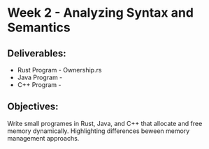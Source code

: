 # Week 2 - Analyzing Syntax and Semantics

## Deliverables:
- Rust Program - Ownership.rs
- Java Program - 
- C++ Program -

## Objectives:
Write small programes in Rust, Java, and C++ that allocate and free memory dynamically. Highlighting differences beween memory management approachs.
